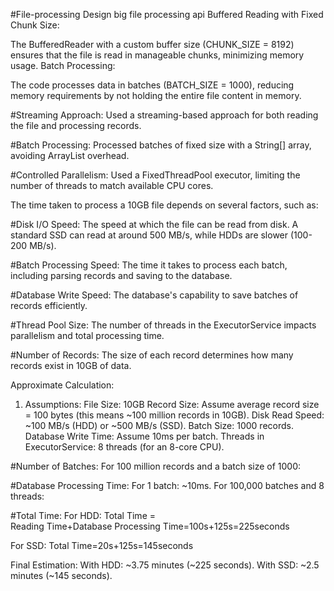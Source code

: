 #File-processing
Design big file processing api
Buffered Reading with Fixed Chunk Size:

The BufferedReader with a custom buffer size (CHUNK_SIZE = 8192) ensures that the file is read in manageable chunks, minimizing memory usage.
Batch Processing:

The code processes data in batches (BATCH_SIZE = 1000), reducing memory requirements by not holding the entire file content in memory.

#Streaming Approach:
Used a streaming-based approach for both reading the file and processing records.

#Batch Processing:
Processed batches of fixed size with a String[] array, avoiding ArrayList overhead.

#Controlled Parallelism:
Used a FixedThreadPool executor, limiting the number of threads to match available CPU cores.

The time taken to process a 10GB file depends on several factors, such as:

#Disk I/O Speed:
The speed at which the file can be read from disk.
A standard SSD can read at around 500 MB/s, while HDDs are slower (100-200 MB/s).

#Batch Processing Speed:
The time it takes to process each batch, including parsing records and saving to the database.

#Database Write Speed:
The database's capability to save batches of records efficiently.

#Thread Pool Size:
The number of threads in the ExecutorService impacts parallelism and total processing time.

#Number of Records:
The size of each record determines how many records exist in 10GB of data.

Approximate Calculation:
1. Assumptions:
File Size: 10GB
Record Size: Assume average record size = 100 bytes (this means ~100 million records in 10GB).
Disk Read Speed: ~100 MB/s (HDD) or ~500 MB/s (SSD).
Batch Size: 1000 records.
Database Write Time: Assume 10ms per batch.
Threads in ExecutorService: 8 threads (for an 8-core CPU).

#Number of Batches:
For 100 million records and a batch size of 1000:

#Database Processing Time:
For 1 batch: ~10ms.
For 100,000 batches and 8 threads:

#Total Time:
For HDD:
Total Time = Reading Time+Database Processing Time=100s+125s=225seconds

For SSD:
Total Time=20s+125s=145seconds

Final Estimation:
With HDD: ~3.75 minutes (~225 seconds).
With SSD: ~2.5 minutes (~145 seconds).

